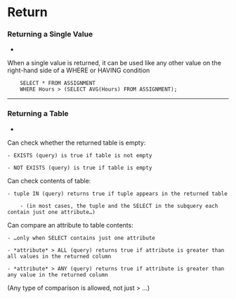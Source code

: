# Return

### Returning a Single Value
-

When a single value is returned, it can be used like any other value on the right-hand side of a WHERE or HAVING condition

```
    SELECT * FROM ASSIGNMENT
    WHERE Hours > (SELECT AVG(Hours) FROM ASSIGNMENT);
```

***

### Returning a Table
-

Can check whether the returned table is empty:

    - EXISTS (query) is true if table is not empty

    - NOT EXISTS (query) is true if table is empty

Can check contents of table:

    - tuple IN (query) returns true if tuple appears in the returned table

        - (in most cases, the tuple and the SELECT in the subquery each contain just one attribute…)

Can compare an attribute to table contents:

    - …only when SELECT contains just one attribute

    - *attribute* > ALL (query) returns true if attribute is greater than all values in the returned column

    - *attribute* > ANY (query) returns true if attribute is greater than any value in the returned column

(Any type of comparison is allowed, not just > …)
